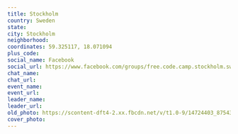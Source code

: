 ```yaml
---
title: Stockholm
country: Sweden
state: 
city: Stockholm
neighborhood: 
coordinates: 59.325117, 18.071094
plus_code:
social_name: Facebook
social_url: https://www.facebook.com/groups/free.code.camp.stockholm.sweden
chat_name:
chat_url:
event_name:
event_url:
leader_name:
leader_url:
old_photo: https://scontent-dft4-2.xx.fbcdn.net/v/t1.0-9/14724403_875439272590783_3872311619372477312_n.jpg?oh=b84900613dba478988b187a942c86104&oe=598CEA46
cover_photo:
---
```

